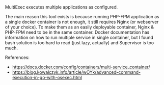 MultiExec executes multiple applications as configured.

The main reason this tool exists is because running PHP-FPM application as a single docker container is not enough, it still requires Nginx (or webserver of your choice).
To make them as an easily deployable container, Nginx & PHP-FPM need to be in the same container. Docker documentation has information on how to run multiple service in single container, but I found bash solution is too hard to read (just lazy, actually) and Supervisor is too much.

References:
- https://docs.docker.com/config/containers/multi-service_container/
- https://blog.kowalczyk.info/article/wOYk/advanced-command-execution-in-go-with-osexec.html
